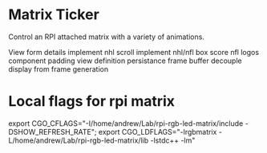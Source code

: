 # Matrix Ticker

Control an RPI attached matrix with a variety of animations.

View form details
implement nhl scroll
implement nhl/nfl box score
nfl logos
component padding
view definition persistance
frame buffer
decouple display from frame generation



# Local flags for rpi matrix
export CGO_CFLAGS="-I/home/andrew/Lab/rpi-rgb-led-matrix/include -DSHOW_REFRESH_RATE"; export CGO_LDFLAGS="-lrgbmatrix -L/home/andrew/Lab/rpi-rgb-led-matrix/lib -lstdc++ -lm"
